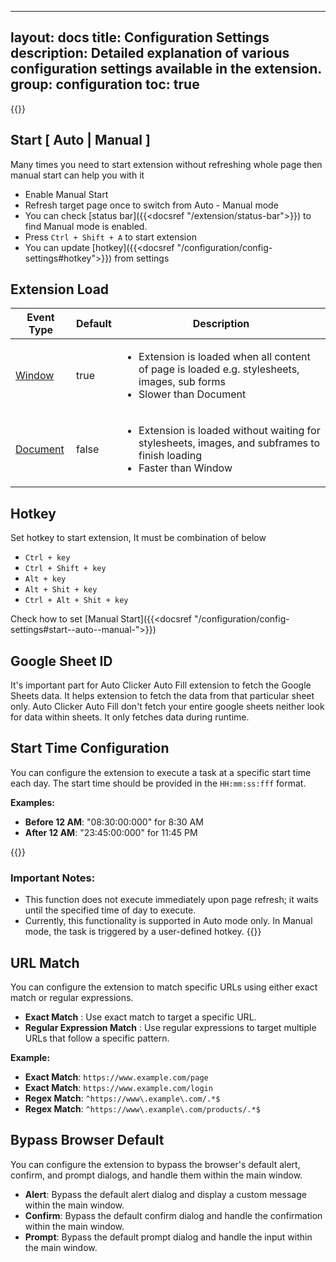 
---
layout: docs
title: Configuration Settings
description: Detailed explanation of various configuration settings available in the extension.
group: configuration
toc: true
---
{{<img configuration-settings.png>}}

## Start [ Auto | Manual ]
Many times you need to start extension without refreshing whole page then manual start can help you with it
- Enable Manual Start
- Refresh target page once to switch from Auto - Manual mode
- You can check [status bar]({{<docsref "/extension/status-bar">}}) to find Manual mode is enabled.
- Press `Ctrl + Shift + A` to start extension
- You can update [hotkey]({{<docsref "/configuration/config-settings#hotkey">}}) from settings

## Extension Load
<table class="table">
  <thead>
    <tr>
      <th>Event Type</th>
      <th>Default</th>
      <th>Description</th>
    </tr>
  </thead>
  <tbody>
    <tr>
      <td>
        <a href="https://developer.mozilla.org/en-US/docs/Web/API/GlobalEventHandlers/onload">Window</a>
      </td>
      <td>true</td>
      <td>
        <ul>
          <li>Extension is loaded when all content of page is loaded e.g. stylesheets, images, sub forms</li>
          <li>Slower than Document</li>
        </ul>
      </td>
    </tr>
    <tr>
      <td>
        <a href="https://developer.mozilla.org/en-US/docs/Web/API/Window/DOMContentLoaded_event">Document</a>
      </td>
      <td>false</td>
      <td>
        <ul>
          <li>Extension is loaded without waiting for stylesheets, images, and subframes to finish loading</li>
          <li>Faster than Window</li>
        </ul>
    </tr>
  </tbody>
</table>

## Hotkey
Set hotkey to start extension, It must be combination of below 
- `Ctrl + key`
- `Ctrl + Shift + key`
- `Alt + key`
- `Alt + Shit + key`
- `Ctrl + Alt + Shit + key`

Check how to set [Manual Start]({{<docsref "/configuration/config-settings#start--auto--manual-">}})

## Google Sheet ID
It's important part for Auto Clicker Auto Fill extension to fetch the Google Sheets data. It helps extension to fetch the data from that particular sheet only. Auto Clicker Auto Fill don't fetch your entire google sheets neither look for data within sheets. It only fetches data during runtime.


## Start Time Configuration
You can configure the extension to execute a task at a specific start time each day. The start time should be provided in the `HH:mm:ss:fff` format.

**Examples:**
- **Before 12 AM**: "08:30:00:000" for 8:30 AM
- **After 12 AM**: "23:45:00:000" for 11:45 PM

{{<callout info>}}
### Important Notes:
- This function does not execute immediately upon page refresh; it waits until the specified time of day to execute.
- Currently, this functionality is supported in Auto mode only. In Manual mode, the task is triggered by a user-defined hotkey.
{{</callout>}}

## URL Match
You can configure the extension to match specific URLs using either exact match or regular expressions.
- **Exact Match** : Use exact match to target a specific URL.
- **Regular Expression Match** : Use regular expressions to target multiple URLs that follow a specific pattern.

**Example:**
- **Exact Match**: `https://www.example.com/page`
- **Exact Match**: `https://www.example.com/login`
- **Regex Match**: `^https://www\.example\.com/.*$`
- **Regex Match**: `^https://www\.example\.com/products/.*$`


## Bypass Browser Default
You can configure the extension to bypass the browser's default alert, confirm, and prompt dialogs, and handle them within the main window.

- **Alert**: Bypass the default alert dialog and display a custom message within the main window.
- **Confirm**: Bypass the default confirm dialog and handle the confirmation within the main window.
- **Prompt**: Bypass the default prompt dialog and handle the input within the main window.

